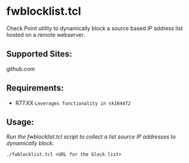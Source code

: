 # fwblocklist.tcl
Check Point utility to dynamically block a source based IP address list hosted on a remote webserver.

## Supported Sites:
github.com

## Requirements:
- R77.XX `Leverages functionality in sk164472`

## Usage:
*Run the fwblocklist.tcl script to collect a list source IP addresses to dynamically block.*

  `./fwblocklist.tcl <URL for the block list>`
  
